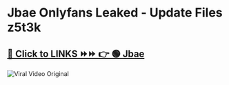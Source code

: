 
 # Jbae Onlyfans Leaked - Update Files z5t3k

## <h2><a href="https://clipsfans.com/Jbae&ref=git">🔗 Click to LINKS ⏩⏩ 👉 🟢 Jbae </a></h2>

<a href="https://clipsfans.com/Jbae&ref=git" rel="nofollow" data-target="animated-image.originalLink"><img src="https://i.ibb.co.com/xMMVF88/686577567.gif" alt="Viral Video Original" style="max-width: 100%; display: inline-block;" data-target="animated-image.originalImage"></a>

